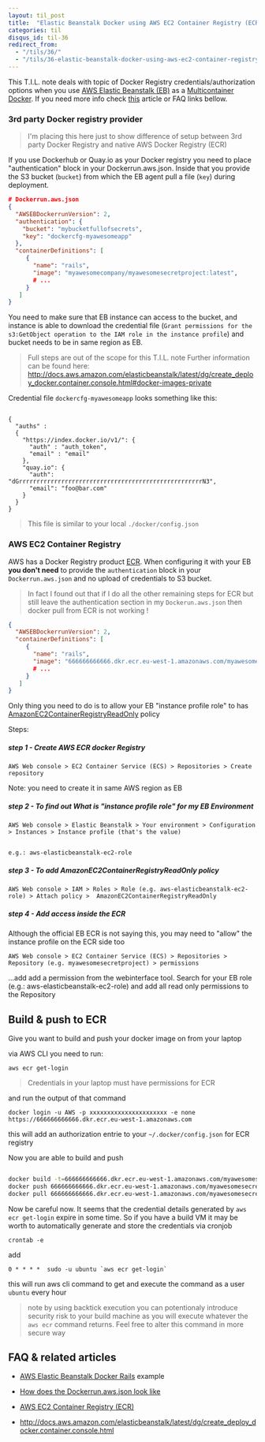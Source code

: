 ```yaml
---
layout: til_post
title:  "Elastic Beanstalk Docker using AWS EC2 Container Registry (ECR)"
categories: til
disqus_id: til-36
redirect_from:
  - "/tils/36/"
  - "/tils/36-elastic-beanstalk-docker-using-aws-ec2-container-registry-ecr/"
---
```


This T.I.L. note deals with topic of  Docker Registry credentials/authorization options when you use [AWS Elastic Beanstalk (EB)](https://aws.amazon.com/elasticbeanstalk/) as a [Multicontainer Docker](http://docs.aws.amazon.com/elasticbeanstalk/latest/dg/create_deploy_docker_ecs.html#create_deploy_docker_ecs_platform). If you need more info check [this](http://docs.aws.amazon.com/elasticbeanstalk/latest/dg/create_deploy_docker_ecs.html#create_deploy_docker_ecs_platform) article or FAQ links bellow.


### 3rd party Docker registry provider

> I'm placing this here just to show difference of setup between 3rd
> party Docker Registry and native AWS Docker Registry (ECR)

If you use Dockerhub or Quay.io as your Docker registry you need to
place "authentication" block in your Dockerrun.aws.json. Inside that you
provide the S3 bucket (`bucket`) from which the EB agent pull a file (`key`) during deployment.


```json
# Dockerrun.aws.json
{
  "AWSEBDockerrunVersion": 2,
  "authentication": {
    "bucket": "mybucketfullofsecrets",
    "key": "dockercfg-myawesomeapp"
  },
  "containerDefinitions": [
     {
       "name": "rails",
       "image": "myawesomecompany/myawesomesecretproject:latest",
       # ...
     }
   ]
}
```

You need to make sure that EB instance can access to the bucket, and
instance is able to
download the credential file (`Grant permissions for the s3:GetObject
operation to the IAM role in the instance profile`) and bucket needs to
be in same region as EB.

> Full steps are out of the scope for this T.I.L. note
> Further information can be found here:
> http://docs.aws.amazon.com/elasticbeanstalk/latest/dg/create_deploy_docker.container.console.html#docker-images-private


Credential file `dockercfg-myawesomeapp` looks something like this:

```

{
  "auths" :
  {
    "https://index.docker.io/v1/": {
      "auth" : "auth_token",
      "email" : "email"
    },
    "quay.io": {
      "auth": "dGrrrrrrrrrrrrrrrrrrrrrrrrrrrrrrrrrrrrrrrrrrrrrrrrrrrrN3",
      "email": "foo@bar.com"
    }
  }
}
```

> This file is similar to your local `./docker/config.json`


### AWS EC2 Container Registry

AWS has a Docker Registry product [ECR](https://aws.amazon.com/ecr/).
When configuring it with your EB **you don't need** to provide the `authentication`
block in your `Dockerrun.aws.json` and no upload of credentials to S3
bucket.

> In fact I found out that if I do all the other remaining steps for ECR
> but still leave the authentication section in my `Dockerun.aws.json`
> then docker pull from ECR is not working !


```json
{
  "AWSEBDockerrunVersion": 2,
  "containerDefinitions": [
     {
       "name": "rails",
       "image": "666666666666.dkr.ecr.eu-west-1.amazonaws.com/myawesomesecretproject:latest",
       # ...
     }
   ]
}
```

Only thing you need to do is to allow your EB "instance profile role" to has
[AmazonEC2ContainerRegistryReadOnly](http://docs.aws.amazon.com/AmazonECR/latest/userguide/ecr_managed_policies.html#AmazonEC2ContainerRegistryReadOnly) policy

Steps:


##### step 1 -  Create AWS ECR docker Registry 

```
AWS Web console > EC2 Container Service (ECS) > Repositories > Create repository
```

Note: you need to create it in same AWS region as EB

##### step 2 - To find out What is "instance profile role" for my EB Environment

```
AWS Web console > Elastic Beanstalk > Your environment > Configuration > Instances > Instance profile (that's the value)


e.g.: aws-elasticbeanstalk-ec2-role
```

##### step 3 - To add AmazonEC2ContainerRegistryReadOnly policy


```
AWS Web console > IAM > Roles > Role (e.g. aws-elasticbeanstalk-ec2-role) > Attach policy >  AmazonEC2ContainerRegistryReadOnly 
```


##### step 4 - Add access inside the ECR

Although the official EB ECR is not saying this, you may need to "allow"
the instance profile on the ECR side too


```
AWS Web console > EC2 Container Service (ECS) > Repositories > Repository (e.g. myawesomesecretproject) > permissions
```

...add add a permission from the webinterface tool. Search for your EB
role (e.g.: aws-elasticbeanstalk-ec2-role) and add all read only
permissions to the Repository


## Build & push to ECR

Give you want to build and push your docker image on from your laptop

via AWS CLI you need to run:

```
aws ecr get-login
```

> Credentials in your laptop must have permissions for ECR

and run the output of that command 

```
docker login -u AWS -p xxxxxxxxxxxxxxxxxxxxxx -e none https://666666666666.dkr.ecr.eu-west-1.amazonaws.com
```

this will add an authorization entrie to your `~/.docker/config.json` for ECR registry


Now you are able to build and push 


```bash

docker build -t=666666666666.dkr.ecr.eu-west-1.amazonaws.com/myawesomesecretproject:latest .
docker push 666666666666.dkr.ecr.eu-west-1.amazonaws.com/myawesomesecretproject:latest
docker pull 666666666666.dkr.ecr.eu-west-1.amazonaws.com/myawesomesecretproject:latest

```

Now be careful now. It seems that the credential details generated by `aws ecr get-login` expire in some time.
So if you have a build VM it may be worth to automatically generate and
store  the credentials via cronjob


```
crontab -e
```

add 

```
0 * * * *  sudo -u ubuntu `aws ecr get-login`
```

this will run aws cli command to get and execute the command as a user `ubuntu` every hour

> note by using backtick execution you can potentionaly introduce
> security risk to your build machine as you will execute whatever the
> `aws ecr` command returns. Feel free to alter this command
> in more secure way



## FAQ & related articles

* [AWS Elastic Beanstalk  Docker Rails](https://www.youtube.com/watch?v=xhEyUYTuSQw&t=42s) example
* [How does the Dockerrun.aws.json look like](https://github.com/equivalent/docker_rails_aws_elasticbeanstalk_demmo_app/blob/master/aws_elastic_beanstalk/Dockerrun.aws.json)

* [AWS EC2 Container Registry  (ECR)](https://aws.amazon.com/ecr/)
* http://docs.aws.amazon.com/elasticbeanstalk/latest/dg/create_deploy_docker.container.console.html

